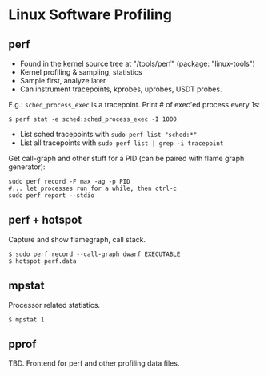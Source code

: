 # Linux Software Profiling

## perf

- Found in the kernel source tree at "/tools/perf" (package: "linux-tools")
- Kernel profiling & sampling, statistics
- Sample first, analyze later
- Can instrument tracepoints, kprobes, uprobes, USDT probes.

E.g.: `sched_process_exec` is a tracepoint.  Print # of exec'ed process every 1s:
```
$ perf stat -e sched:sched_process_exec -I 1000
```

- List sched tracepoints with `sudo perf list "sched:*"`
- List all tracepoints with `sudo perf list | grep -i tracepoint`

Get call-graph and other stuff for a PID (can be paired with flame graph generator):
```
sudo perf record -F max -ag -p PID
#... let processes run for a while, then ctrl-c
sudo perf report --stdio
```

## perf + hotspot

Capture and show flamegraph, call stack.

```console
$ sudo perf record --call-graph dwarf EXECUTABLE
$ hotspot perf.data
```

## mpstat

Processor related statistics.

```
$ mpstat 1
```

## pprof

TBD. Frontend for perf and other profiling data files.

